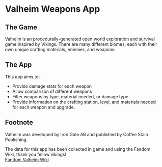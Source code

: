 # Valheim Weapons App

## The Game

Valheim is an procedurally-generated open world exploration and survival game inspired by Vikings. There are many different biomes, each with their own unique crafting materials, enemies, and weapons.   

## The App

This app aims to:

* Provide damage stats for each weapon
* Allow comparison of different weapons
* Filter weapons by type, material needed, or damage type
* Provide information on the crafting station, level, and materials needed for each weapon and upgrade.

## Footnote

Valheim was developed by Iron Gate AB and published by Coffee Stain Publishing.  

The data for this app has been collected in game and using the Fandom Wiki, thank you fellow vikings!  
[Fandom Valheim Wiki](https://valheim.fandom.com/wiki/Valheim_Wiki)   


 
